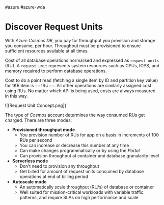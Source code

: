 #azure #azure-wda 

# Discover Request Units
With *Azure Cosmos DB*, you pay for throughput you provision and storage you consume, per hour.
Throughput must be provisioned to ensure sufficient resources available at all times.

Cost of all database operations normalised and expressed as `request units` (RU).
A `request unit` represents system resources such as CPUs, IOPS, and memory required to perform database operations.

Cost to do a point read (fetching a single item by ID and partition key value) for 1KB item is ==1RU==.
All other operations are similarly assigned cost using RUs.
No matter which API is being used, costs are always measured in this way.

![[Request Unit Concept.png]]

The type of *Cosmos* account determines the way consumed RUs get charged.
There are three modes:
- **Provisioned throughput mode**
	- You provision number of RUs for app on a basis in increments of 100 RUs per second
	- You can increase or decrease this number at any time
	- Can make changes programmatically or by using the *Portal*
	- Can provision throughput at container and database granularity level
- **Serverless mode**
	- Don't need to provision any throughput
	- Get billed for amount of request units consumed by database operations at end of billing period
- **Autoscale mode**
	- An automatically scale throughput (RU/s) of database or container
	- Well suited for mission-critical workloads with variable traffic patterns, and require SLAs on high performance and scale